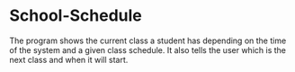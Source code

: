 # School-Schedule
The program shows the current class a student has depending on the time of the system and a given class schedule. It also tells the user which is the next class and when it will start.
